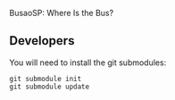 BusaoSP: Where Is the Bus?

## Developers

You will need to install the git submodules:

    git submodule init
    git submodule update

